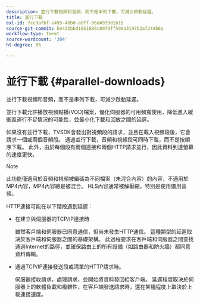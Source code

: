 ```yaml
---
description: 並行下載視頻和音頻，而不是串列下載，可減少啟動延遲。
title: 並行下載
exl-id: 7cc9afbf-e495-40b0-a8ff-86d4939d1b15
source-git-commit: be43bbbd1051886c8979ff590a3197b2a7249b6a
workflow-type: tm+mt
source-wordcount: '304'
ht-degree: 0%

---
```


# 並行下載 {#parallel-downloads}

並行下載視頻和音頻，而不是串列下載，可減少啟動延遲。

並行下載允許播放視頻點播(VOD)檔案，優化伺服器的可用頻寬使用，降低進入緩衝區運行不足情況的可能性，並最小化下載和回放之間的延遲。

<!-- 

Removed as part of "no DASH use cases" for 2.5.1, May 31st, 2017 release.
<p>Parallel downloads allows DASH video-on-demand (VOD) files to be played, optimizes the available bandwidth usage from a server, lowers the probability of getting into buffer under-run situations, and minimizes the delay between download and playback. </p>

 -->

如果沒有並行下載，TVSDK會發出對視頻段的請求，並且在載入視頻段後，它會請求一個或兩個音頻段。 通過並行下載，音頻和視頻段可同時下載，而不是按順序下載。 此外，由於每個段有兩個連接和兩個HTTP請求並行，因此資料到達螢幕的速度更快。

>[!NOTE]
>
>此功能僅適用於音頻和視頻被編碼為不同檔案（未混合內容）的內容，不適用於MP4內容，MP4內容總是被混合。 HLS內容通常被解壓縮，特別是使用備用音頻。

<!-- 

See comment above (DASH use case removed).

  This feature applies only to content where the audio and video are encoded into different files (unmuxed content) and does not apply to MP4 content, which is always muxed. Most DASH content is unmuxed, and HLS content is often unmuxed, especially with alternate audio. 
-->

HTTP連接可能在以下階段遇到延遲：

* 在建立與伺服器的TCP/IP連接時

   雖然客戶端和伺服器已同意通信，但尚未發生HTTP通信。 這種類型的延遲取決於客戶端和伺服器之間的基礎架構。 此過程要求在客戶端和伺服器之間查找通過Internet的路徑，並確保路由上的所有設備（如路由器和防火牆）都同意資料傳輸。
* 通過TCP/IP連接發送段或清單的HTTP請求時。

   伺服器接收請求，處理請求，並開始將資料發回給客戶端。 延遲程度取決於伺服器上的軟體負載和複雜性，在客戶端發送請求時，還在某種程度上取決於上載連接速度。
